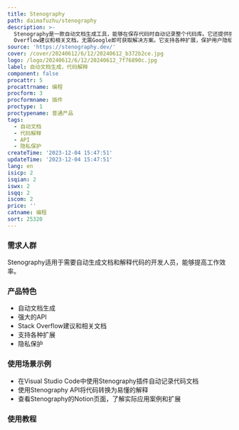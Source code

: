 ```yaml
---
title: Stenography
path: daimafuzhu/stenography
description: >-
  Stenography是一款自动文档生成工具，能够在保存代码时自动记录整个代码库。它还提供强大的API，可以将代码转换为简单易懂的解释，同时支持自定义。此外，Stenography还整合了Stack
  Overflow建议和相关文档，无需Google即可获取解决方案。它支持各种扩展，保护用户隐私，每月提供250次免费调用。
source: 'https://stenography.dev/'
cover: /cover/20240612/6/12/20240612_b372b2ce.jpg
logo: /logo/20240612/6/12/20240612_7f76890c.jpg
label: 自动文档生成，代码解释
component: false
procattr: 5
procattrname: 编程
procform: 3
procformname: 插件
proctype: 1
proctypename: 普通产品
tags:
  - 自动文档
  - 代码解释
  - API
  - 隐私保护
createTime: '2023-12-04 15:47:51'
updateTime: '2023-12-04 15:47:51'
lang: en
isicp: 2
isqian: 2
iswx: 2
isqq: 2
iscom: 2
price: ''
catname: 编程
sort: 25320
---
```




### 需求人群
Stenography适用于需要自动生成文档和解释代码的开发人员，能够提高工作效率。

### 产品特色
- 自动文档生成
- 强大的API
- Stack Overflow建议和相关文档
- 支持各种扩展
- 隐私保护

### 使用场景示例
- 在Visual Studio Code中使用Stenography插件自动记录代码文档
- 使用Stenography API将代码转换为易懂的解释
- 查看Stenography的Notion页面，了解实际应用案例和扩展

### 使用教程


  
